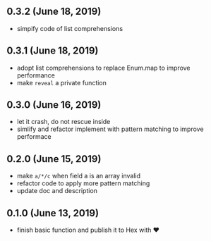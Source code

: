 ## 0.3.2 (June 18, 2019)

- simpify code of list comprehensions

## 0.3.1 (June 18, 2019)

- adopt list comprehensions to replace Enum.map to improve performance
- make `reveal` a private function

## 0.3.0 (June 16, 2019)

- let it crash, do not rescue inside
- simlify and refactor implement with pattern matching to improve performace

## 0.2.0 (June 15, 2019)

- make `a/*/c` when field a is an array invalid
- refactor code to apply more pattern matching
- update doc and description

## 0.1.0 (June 13, 2019)

- finish basic function and publish it to Hex with ❤️
